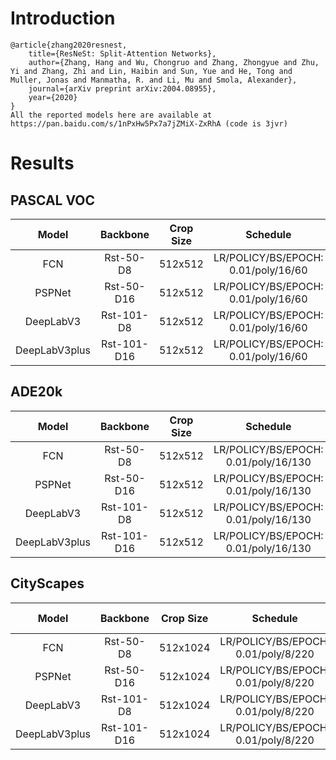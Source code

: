 # Introduction
```
@article{zhang2020resnest,
    title={ResNeSt: Split-Attention Networks},
    author={Zhang, Hang and Wu, Chongruo and Zhang, Zhongyue and Zhu, Yi and Zhang, Zhi and Lin, Haibin and Sun, Yue and He, Tong and Muller, Jonas and Manmatha, R. and Li, Mu and Smola, Alexander},
    journal={arXiv preprint arXiv:2004.08955},
    year={2020}
}
All the reported models here are available at https://pan.baidu.com/s/1nPxHw5Px7a7jZMiX-ZxRhA (code is 3jvr)
```


# Results

## PASCAL VOC
| Model         | Backbone    | Crop Size  | Schedule                             | Train/Eval Set  | mIoU   | Download                 |
| :-:           | :-:         | :-:        | :-:                                  | :-:             | :-:    | :-:                      |
| FCN           | Rst-50-D8   | 512x512    | LR/POLICY/BS/EPOCH: 0.01/poly/16/60  | trainaug/val    | 77.41% | [model]() &#124; [log]() |
| PSPNet        | Rst-50-D16  | 512x512    | LR/POLICY/BS/EPOCH: 0.01/poly/16/60  | trainaug/val    | 79.07% | [model]() &#124; [log]() |
| DeepLabV3     | Rst-101-D8  | 512x512    | LR/POLICY/BS/EPOCH: 0.01/poly/16/60  | trainaug/val    | 78.97% | [model]() &#124; [log]() |
| DeepLabV3plus | Rst-101-D16 | 512x512    | LR/POLICY/BS/EPOCH: 0.01/poly/16/60  | trainaug/val    | 79.76% | [model]() &#124; [log]() |

## ADE20k
| Model         | Backbone    | Crop Size  | Schedule                             | Train/Eval Set  | mIoU   | Download                 |
| :-:           | :-:         | :-:        | :-:                                  | :-:             | :-:    | :-:                      |
| FCN           | Rst-50-D8   | 512x512    | LR/POLICY/BS/EPOCH: 0.01/poly/16/130 | train/val       | 45.74% | [model]() &#124; [log]() |
| PSPNet        | Rst-50-D16  | 512x512    | LR/POLICY/BS/EPOCH: 0.01/poly/16/130 | train/val       | 46.03% | [model]() &#124; [log]() |
| DeepLabV3     | Rst-101-D8  | 512x512    | LR/POLICY/BS/EPOCH: 0.01/poly/16/130 | train/val       | 46.24% | [model]() &#124; [log]() |
| DeepLabV3plus | Rst-101-D16 | 512x512    | LR/POLICY/BS/EPOCH: 0.01/poly/16/130 | train/val       | -      | [model]() &#124; [log]() |

## CityScapes
| Model         | Backbone    | Crop Size  | Schedule                             | Train/Eval Set  | mIoU   | Download                 |
| :-:           | :-:         | :-:        | :-:                                  | :-:             | :-:    | :-:                      |
| FCN           | Rst-50-D8   | 512x1024   | LR/POLICY/BS/EPOCH: 0.01/poly/8/220  | train/val       | 78.14% | [model]() &#124; [log]() |
| PSPNet        | Rst-50-D16  | 512x1024   | LR/POLICY/BS/EPOCH: 0.01/poly/8/220  | train/val       | 78.70% | [model]() &#124; [log]() |
| DeepLabV3     | Rst-101-D8  | 512x1024   | LR/POLICY/BS/EPOCH: 0.01/poly/8/220  | train/val       | 79.75% | [model]() &#124; [log]() |
| DeepLabV3plus | Rst-101-D16 | 512x1024   | LR/POLICY/BS/EPOCH: 0.01/poly/8/220  | train/val       | 80.30% | [model]() &#124; [log]() |